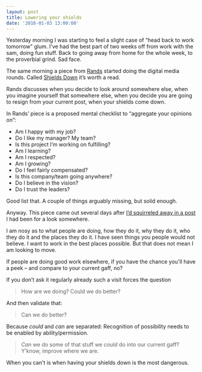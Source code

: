 ```yaml
---
layout: post
title: Lowering your shields
date: '2016-01-03 13:00:00'
---
```


Yesterday morning I was starting to feel a slight case of “head back to work tomorrow” glum. I've had the best part of two weeks off from work with the sam, doing fun stuff. Back to going away from home for the whole week, to the proverbial grind. Sad face.

The same morning a piece from [Rands](http://randsinrepose.com) started doing the digital media rounds. Called [Shields Down](http://randsinrepose.com/archives/shields-down/) it’s worth a read.

Rands discusses when you decide to look around somewhere else, when you imagine yourself that somewhere else, when you decide you are going to resign from your current post, when your shields come down.

In Rands’ piece is a proposed mental checklist to “aggregate your opinions on”:

* Am I happy with my job?
* Do I like my manager? My team?
* Is this project I’m working on fulfilling?
* Am I learning?
* Am I respected?
* Am I growing?
* Do I feel fairly compensated?
* Is this company/team going anywhere?
* Do I believe in the vision?
* Do I trust the leaders?

Good list that. A couple of things arguably missing, but solid enough.

Anyway. This piece came out several days after [I’d squirreled away in a post](/coffee-and-toast) I had been for a look somewhere.

I am nosy as to what people are doing, how they do it, why they do it, who they do it and the places they do it. I have seen things you people would not believe. I want to work in the best places possible. But that does not mean I am looking to move.

If people are doing good work elsewhere, if you have the chance you'll have a peek – and compare to your current gaff, no?

If you don’t ask it regularly already such a visit forces the question

> How are we doing? Could we do better?

And then validate that:

> Can we do better?

Because *could* and *can* are separated: Recognition of possibility needs to be enabled by ability/permission.

> *Can* we do some of that stuff we *could* do into our current gaff? Y’know, improve where we are.

When you can't is when having your shields down is the most dangerous.
